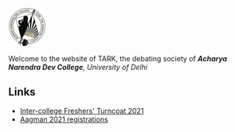 <img src="i/tark.jpg" width="15%" height="15%">

Welcome to the website of TARK, the debating society of _**Acharya Narendra Dev College**, University of Delhi_

## Links

 * [Inter-college Freshers' Turncoat 2021](w/intercollege/2021/freshers-turncoat)
 * [Aagman 2021 registrations](/w/aagman/2021)
